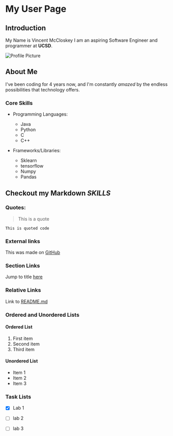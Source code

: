 # My User Page

## Introduction

My Name is Vincent McCloskey I am an aspiring Software Engineer and programmer at **UCSD**.

![Profile Picture](https://today.ucsd.edu/news_uploads/_social/img-primary-Geisel-UCSanDiego-ErikJepsen-090922.jpg)

## About Me

I've been coding for 4 years now, and I'm constantly *amazed* by the endless possibilities that technology offers. 

### Core Skills

- Programming Languages:
  - Java
  - Python
  - C
  - C++

- Frameworks/Libraries:
  - Sklearn
  - tensorflow
  - Numpy
  - Pandas

## Checkout my Markdown *SKILLS*

### Quotes:

> This is a quote

```
This is quoted code
```

### External links
This was made on [GitHub](https://github.com)

### Section Links

Jump to title [here](#my-user-page)

### Relative Links

Link to [README.md](README.md)

### Ordered and Unordered Lists

#### Ordered List
1. First item
2. Second item
3. Third item

#### Unordered List
- Item 1
- Item 2
- Item 3

### Task Lists

- [x] Lab 1
- [ ] lab 2
- [ ] lab 3


